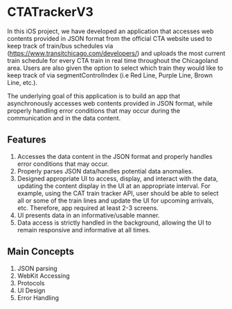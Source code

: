 # CTATrackerV3
In this iOS project, we have developed an application that accesses web contents provided in JSON format from the official CTA
website used to keep track of train/bus schedules via (https://www.transitchicago.com/developers/) and uploads the most current train
schedule for every CTA train in real time throughout the Chicagoland area. Users are also given the option to select which train
they would like to keep track of via segmentControlIndex (i.e Red Line, Purple Line, Brown Line, etc.).

The underlying goal of this application is to build an app that asynchronously accesses web contents provided in JSON format, while
properly handling error conditions that may occur during the communication and in the data content.
## Features
1. Accesses the data content in the JSON format and properly handles error conditions that may occur.
2. Properly parses JSON data/handles potential data anomalies.
3. Designed appropriate UI to access, display, and interact with the data, updating the content display in the UI at an appropriate
interval. For example, using the CAT train tracker API, user should be able to select all or some of the train lines and update the
UI for upcoming arrivals, etc. Therefore, app required at least 2-3 screens.
4. UI presents data in an informative/usable manner.
5. Data access is strictly handled in the background, allowing the UI to remain responsive and informative at all times.
## Main Concepts
1. JSON parsing
2. WebKit Accessing
3. Protocols
4. UI Design
5. Error Handling
